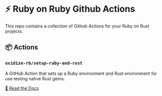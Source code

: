 # ⚡️ Ruby on Ruby Github Actions

This repo contains a collection of Github Actions for your Ruby on Rust projects.

## 📦 Actions

### `oxidize-rb/setup-ruby-and-rust`

A GitHub Action that sets up a Ruby environment and Rust environment for use
testing native Rust gems.

[📝 Read the Docs](./setup-ruby-and-rust/readme.md)
